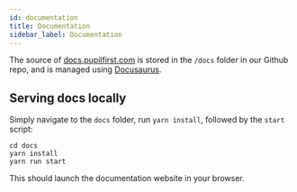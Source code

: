 ```yaml
---
id: documentation
title: Documentation
sidebar_label: Documentation
---
```


The source of [docs.pupilfirst.com](https://docs.pupilfirst.com) is stored in the `/docs` folder in our Github repo, and
is managed using [Docusaurus](https://v2.docusaurus.io/).

## Serving docs locally

Simply navigate to the `docs` folder, run `yarn install`, followed by the `start` script:

    cd docs
    yarn install
    yarn run start

This should launch the documentation website in your browser.
